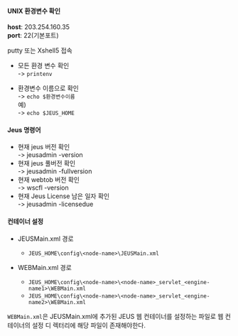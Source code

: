 
#### UNIX 환경변수 확인
**host**: 203.254.160.35  
**port**: 22(기본포트)  

putty 또는 Xshell5 접속

- 모든 환경 변수 확인  
-> `printenv`  

- 환경변수 이름으로 확인  
-> `echo $환경변수이름`  
예)  
-> `echo $JEUS_HOME`  

#### Jeus 명령어

- 현재 jeus 버전 확인  
-> jeusadmin -version  
- 현재 jeus 풀버전 확인  
-> jeusadmin -fullversion  
- 현재 webtob 버전 확인  
-> wscfl -version  
- 현재 Jeus License 남은 일자 확인  
-> jeusadmin -licensedue  




#### 컨테이너 설정

- JEUSMain.xml 경로  
  - `JEUS_HOME\config\<node-name>\JEUSMain.xml`  

- WEBMain.xml 경로  
  - `JEUS_HOME\config\<node-name>\<node-name>_servlet_<engine-name1>\WEBMain.xml`
  - `JEUS_HOME\config\<node-name>\<node-name>_servlet_<engine-name2>\WEBMain.xml`


`WEBMain.xml`은 JEUSMain.xml에 추가된 JEUS 웹 컨테이너를 설정하는 파일로 웹 컨테이너의 설정 디
렉터리에 해당 파일이 존재해야한다.
